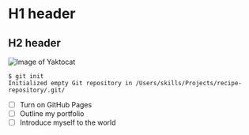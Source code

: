 # H1 header
## H2 header
![Image of Yaktocat](https://octodex.github.com/images/yaktocat.png)
```
$ git init
Initialized empty Git repository in /Users/skills/Projects/recipe-repository/.git/
``` 
- [ ] Turn on GitHub Pages
- [ ] Outline my portfolio
- [ ] Introduce myself to the world
